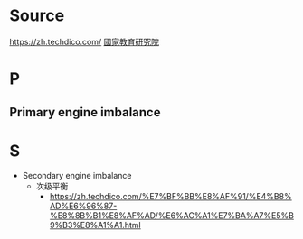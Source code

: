 # Source 
https://zh.techdico.com/
[國家教育研究院](https://terms.naer.edu.tw/)
# P
## Primary engine imbalance

# S
- Secondary engine imbalance
  - 次级平衡
    - https://zh.techdico.com/%E7%BF%BB%E8%AF%91/%E4%B8%AD%E6%96%87-%E8%8B%B1%E8%AF%AD/%E6%AC%A1%E7%BA%A7%E5%B9%B3%E8%A1%A1.html